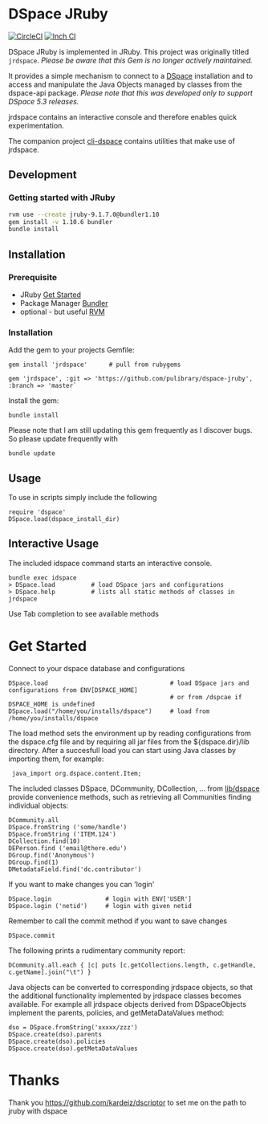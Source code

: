 # DSpace JRuby

[![CircleCI](https://circleci.com/gh/pulibrary/dspace-jruby.svg?style=svg)](https://circleci.com/gh/pulibrary/dspace-jruby)
[![Inch CI](https://inch-ci.org/github/pulibrary/dspace-jruby.svg?branch=master)](https://inch-ci.org/github/pulibrary/dspace-jruby)

DSpace JRuby is implemented in JRuby. This project was originally titled
`jrdspace`. *Please be aware that this Gem is no longer actively maintained.*

It provides a simple mechanism to connect to a [DSpace](https://github.com/DSpace/DSpace) installation and to access and manipulate the Java Objects managed by classes from the dspace-api package. *Please note that this was developed only to support DSpace 5.3 releases.*

jrdspace contains an interactive console and therefore enables quick experimentation. 

The companion project [cli-dspace](https://github.com/pulibrary/dspace-cli) contains utilities that make use of jrdspace.

## Development

### Getting started with JRuby

```bash
rvm use --create jruby-9.1.7.0@bundler1.10
gem install -v 1.10.6 bundler
bundle install
```

## Installation

### Prerequisite
 * JRuby  [Get Started](http://jruby.org/getting-started)
 * Package Manager  [Bundler](http://bundler.io/)
 * optional - but useful [RVM](https://rvm.io/)

### Installation

Add the gem to your projects Gemfile: 

```
gem install 'jrdspace'      # pull from rubygems 

gem 'jrdspace', :git => 'https://github.com/pulibrary/dspace-jruby', :branch => 'master`

```

Install the gem:

```
bundle install
```

Please note that I am still updating this gem frequently as I discover bugs.
So please update frequently with 

```
bundle update
```

##  Usage 

To use in scripts simply include the following 

```
require 'dspace' 
DSpace.load(dspace_install_dir) 
```

## Interactive Usage 

The included idspace command starts an interactive console.

```
bundle exec idspace 
> DSpace.load          # load DSpace jars and configurations 
> DSpace.help          # lists all static methods of classes in jrdspace 
```

Use Tab completion to see available methods 

# Get Started 

Connect to your dspace database and configurations 

```
DSpace.load                                  # load DSpace jars and configurations from ENV[DSPACE_HOME] 
                                             # or from /dspcae if DSPACE_HOME is undefined
DSpace.load("/home/you/installs/dspace")     # load from /home/you/installs/dspace
```

The load method sets the environment up by reading configurations from the dspace.cfg file and by requiring all jar files from the ${dspace.dir}/lib directory.  After a succesfull load you can start using Java classes by importing them, for example: 

```
 java_import org.dspace.content.Item;
``` 
The included classes DSpace, DCommunity, DCollection, ... from [lib/dspace](lib/dspace) 
provide convenience methods, such as retrieving all Communities  finding individual objects: 

```
DCommunity.all
DSpace.fromString ('some/handle')      
DSpace.fromString ('ITEM.124')      
DCollection.find(10)     
DEPerson.find ('email@there.edu')  
DGroup.find('Anonymous') 
DGroup.find(1) 
DMetadataField.find('dc.contributor')
```

If you want to make changes you can 'login' 

```
DSpace.login               # login with ENV['USER']
DSpace.login ('netid')     # login with given netid
```

Remember to call the commit method if you want to save changes

```
DSpace.commit 
```

The following prints a rudimentary community report:

```
DCommunity.all.each { |c| puts [c.getCollections.length, c.getHandle, c.getName].join("\t") }
```

Java objects can be converted to corresponding jrdspace objects, so that the additional functionality implemented by jrdspace classes becomes available. 
For example all jrdspace objects derived from DSpaceObjects implement the parents, policies, and  getMetaDataValues method:

```
dso = DSpace.fromString('xxxxx/zzz') 
DSpace.create(dso).parents
DSpace.create(dso).policies
DSpace.create(dso).getMetaDataValues
```


# Thanks 
Thank you https://github.com/kardeiz/dscriptor to set me on the path to jruby with dspace 
